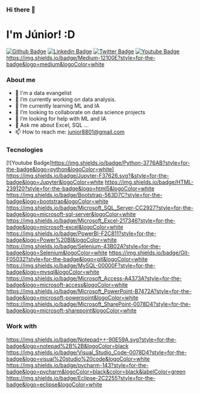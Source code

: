 ### Hi there 👋

# I'm Júnior! :D

[![Github Badge](https://img.shields.io/badge/-Github-000?style=flat-square&logo=Github&logoColor=white&link=https://github.com/junior8801)](https://github.com/junior8801)
[![Linkedin Badge](https://img.shields.io/badge/-LinkedIn-blue?style=flat-square&logo=Linkedin&logoColor=white&link=https://www.linkedin.com/in/ermivaldo-júnior-b190a122/)](https://www.linkedin.com/in/ermivaldo-júnior-b190a122/)
[![Twitter Badge](https://img.shields.io/badge/-Twitter-1ca0f1?style=flat-square&labelColor=1ca0f1&logo=twitter&logoColor=white&link=https://twitter.com/dbajr)](https://twitter.com/dbajr)
[![Youtube Badge](https://img.shields.io/badge/-YouTube-ff0000?style=flat-square&labelColor=ff0000&logo=youtube&logoColor=white&link=https://www.youtube.com/user/junim8801)](https://www.youtube.com/user/junim8801)
https://img.shields.io/badge/Medium-12100E?style=for-the-badge&logo=medium&logoColor=white

### About me

- 🔭 I'm a data evangelist 
- 🔭 I’m currently working on data analysis.
- 🌱 I’m currently learning ML and IA
- 👯 I’m looking to collaborate on data science projects
- 🤔 I’m looking for help with ML and IA
- 💬 Ask me about Excel, SQL ...
- 📫 How to reach me: junior8801@gmail.com

### Tecnologies

[![Youtube Badge]https://img.shields.io/badge/Python-3776AB?style=for-the-badge&logo=python&logoColor=white]
https://img.shields.io/badge/Jupyter-F37626.svg?&style=for-the-badge&logo=Jupyter&logoColor=white
https://img.shields.io/badge/HTML-239120?style=for-the-badge&logo=html5&logoColor=white
https://img.shields.io/badge/Bootstrap-563D7C?style=for-the-badge&logo=bootstrap&logoColor=white
https://img.shields.io/badge/Microsoft_SQL_Server-CC2927?style=for-the-badge&logo=microsoft-sql-server&logoColor=white
https://img.shields.io/badge/Microsoft_Excel-217346?style=for-the-badge&logo=microsoft-excel&logoColor=white
https://img.shields.io/badge/PowerBI-F2C811?style=for-the-badge&logo=Power%20BI&logoColor=white
https://img.shields.io/badge/Selenium-43B02A?style=for-the-badge&logo=Selenium&logoColor=white
https://img.shields.io/badge/Git-F05032?style=for-the-badge&logo=git&logoColor=white
https://img.shields.io/badge/MySQL-00000F?style=for-the-badge&logo=mysql&logoColor=white
https://img.shields.io/badge/Microsoft_Access-A4373A?style=for-the-badge&logo=microsoft-access&logoColor=white
https://img.shields.io/badge/Microsoft_PowerPoint-B7472A?style=for-the-badge&logo=microsoft-powerpoint&logoColor=white
https://img.shields.io/badge/Microsoft_SharePoint-0078D4?style=for-the-badge&logo=microsoft-sharepoint&logoColor=white

### Work with

https://img.shields.io/badge/Notepad++-90E59A.svg?style=for-the-badge&logo=notepad%2B%2B&logoColor=black
https://img.shields.io/badge/Visual_Studio_Code-0078D4?style=for-the-badge&logo=visual%20studio%20code&logoColor=white
https://img.shields.io/badge/pycharm-143?style=for-the-badge&logo=pycharm&logoColor=black&color=black&labelColor=green
https://img.shields.io/badge/Eclipse-2C2255?style=for-the-badge&logo=eclipse&logoColor=white

